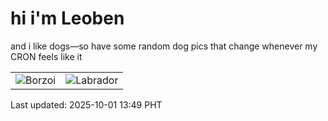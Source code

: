 # hi i'm Leoben

and i like dogs—so have some random dog pics that change whenever my CRON feels like it

|  |  |
|--------|----------|
| ![Borzoi](https://random-dog-vercel.vercel.app/api/random-borzoi?v=1759297780) | ![Labrador](https://random-dog-vercel.vercel.app/api/random-labrador?v=1759297780) |

Last updated: 2025-10-01 13:49 PHT
